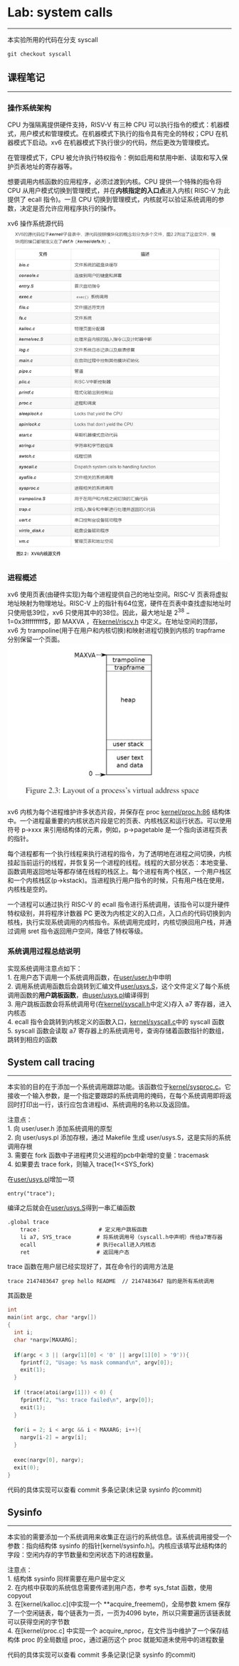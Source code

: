 # Lab: system calls
****
本实验所用的代码在分支 syscall 
```
git checkout syscall
```

## 课程笔记
****
### 操作系统架构
CPU 为强隔离提供硬件支持，RISV-V 有三种 CPU 可以执行指令的模式：机器模式，用户模式和管理模式。在机器模式下执行的指令具有完全的特权；CPU 在机器模式下启动。xv6 在机器模式下执行很少的代码，然后更改为管理模式。

在管理模式下，CPU 被允许执行特权指令：例如启用和禁用中断、读取和写入保护页表地址的寄存器等。

想要调用内核函数的应用程序，必须过渡到内核。CPU 提供一个特殊的指令将 CPU 从用户模式切换到管理模式，并在**内核指定的入口点**进入内核( RISC-V 为此提供了 ecall 指令)。一旦 CPU 切换到管理模式，内核就可以验证系统调用的参数，决定是否允许应用程序执行的操作。

xv6 操作系统源代码
![img2](fig/img2.png)

### 进程概述
xv6 使用页表(由硬件实现)为每个进程提供自己的地址空间。RISC-V 页表将虚拟地址映射为物理地址。RISC-V 上的指针有64位宽，硬件在页表中查找虚拟地址时只使用低39位，xv6 只使用其中的38位。因此，最大地址是 $2^{38}-1$=0x3fffffffff$，即 MAXVA ，在[kernel/riscv.h]() 中定义。在地址空间的顶部，xv6 为 trampoline(用于在用户和内核切换)和映射进程切换到内核的 trapframe 分别保留一个页面。
![img3](fig/img3.png)

xv6 内核为每个进程维护许多状态片段，并保存在 proc [kernel/proc.h:86]() 结构体中。一个进程最重要的内核状态片段是它的页表、内核栈区和运行状态。可以使用符号 p->xxx 来引用结构体的元素，例如，p->pagetable 是一个指向该进程页表的指针。

每个进程都有一个执行线程来执行进程的指令，为了透明地在进程之间切换，内核挂起当前运行的线程，并恢复另一个进程的线程。线程的大部分状态：本地变量、函数调用返回地址等都存储在线程的栈区上。每个进程有两个栈区，一个用户栈区和一个内核栈区(p->kstack)。当进程执行用户指令的时候，只有用户栈在使用，内核栈是空的。

一个进程可以通过执行 RISC-V 的 ecall 指令进行系统调用，该指令可以提升硬件特权级别，并将程序计数器 PC 更改为内核定义的入口点，入口点的代码切换到内核栈，执行实现系统调用的内核指令。系统调用完成时，内核切换回用户栈，并通过调用 sret 指令返回用户空间，降低了特权等级。

### 系统调用过程总结说明
实现系统调用注意点如下：  
	 1. 在用户态下调用一个系统调用函数，在[user/user.h]()中申明  
	 2. 调用系统调用函数后会跳转到汇编文件[user/usys.S]()，这个文件定义了每个系统调用函数的**用户跳板函数**，由[user/usys.pl]()编译得到  
	 3. 用户跳板函数会将系统调用号(在[kernel/syscall.h]()中定义)存入 a7 寄存器，进入内核态  
	 4. ecall 指令会跳转到内核定义的函数入口，[kernel/syscall.c]()中的 syscall 函数  
	 5. syscall 函数会读取 a7 寄存器上的系统调用号，查询存储着函数指针的数组，跳转到相应的函数  

## System call tracing
****
本实验的目的在于添加一个系统调用跟踪功能。该函数位于[kernel/sysproc.c]()。它接收一个输入参数，是一个指定要跟踪的系统调用的掩码，在每个系统调用即将返回时打印出一行，该行应包含进程id、系统调用的名称以及返回值。

注意点：  
	1. 向 user/user.h 添加系统调用的原型  
	2. 向 user/usys.pl 添加存根，通过 Makefile 生成 user/usys.S，这是实际的系统调用存根  
	3. 需要在 fork 函数中子进程拷贝父进程的pcb中新增的变量：tracemask  
	4. 如果要去 trace fork，则输入 trace(1<<SYS_fork)  

在[user/usys.pl]()增加一项
```
entry("trace");
```
编译之后就会在[user/usys.S]()得到一串汇编函数
```
.global trace
	trace：					# 定义用户跳板函数
	li a7, SYS_trace		# 将系统调用号（syscall.h中声明）传给a7寄存器
	ecall					# 执行ecall进入内核态
	ret						# 返回用户态
```
trace 函数在用户层已经实现好了，其在命令行的调用方法是
```
trace 2147483647 grep hello README  // 2147483647 指的是所有系统调用
```
其函数是
```c
int
main(int argc, char *argv[])
{
  int i;
  char *nargv[MAXARG];

  if(argc < 3 || (argv[1][0] < '0' || argv[1][0] > '9')){
    fprintf(2, "Usage: %s mask command\n", argv[0]);
    exit(1);
  }

  if (trace(atoi(argv[1])) < 0) {
    fprintf(2, "%s: trace failed\n", argv[0]);
    exit(1);
  }
  
  for(i = 2; i < argc && i < MAXARG; i++){
    nargv[i-2] = argv[i];
  }

  exec(nargv[0], nargv);
  exit(0);
}
```
代码的具体实现可以查看 commit 多条记录(未记录 sysinfo 的commit)
## Sysinfo
****
本实验的需要添加一个系统调用来收集正在运行的系统信息。该系统调用接受一个参数：指向结构体 sysinfo 的指针[kernel/sysinfo.h]。内核应该填写此结构体的字段：空闲内存的字节数量和空闲状态下的进程数量。

注意点：  
	1. 结构体 sysinfo 同样需要在用户层中定义  
	2. 在内核中获取的系统信息需要传递到用户态，参考 sys_fstat 函数，使用 copyout  
	3. 在[kernel/kalloc.c](中实现一个 **acquire_freemem()，全局参数 kmem 保存了一个空闲链表，每个链表为一页，一页为4096 byte，所以只需要遍历该链表就可以获得空闲的字节数  
	4. 在[kernel/proc.c] 中实现一个 acquire_nproc，在文件当中维护了一个保存结构体 proc 的全局数组 proc，通过遍历这个 proc 就能知道未使用中的进程数量  

代码的具体实现可以查看 commit 多条记录(记录 sysinfo 的commit)